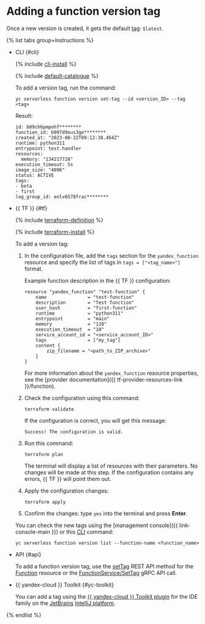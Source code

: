 # Adding a function version tag

Once a new version is created, it gets the default [tag](../../concepts/function.md#): `$latest`.

{% list tabs group=instructions %}

- CLI {#cli}

    {% include [cli-install](../../../_includes/cli-install.md) %}

    {% include [default-catalogue](../../../_includes/default-catalogue.md) %}

    To add a version tag, run the command:

    ```
    yc serverless function version set-tag --id <version_ID> --tag <tag>
    ```

    Result:

    ```
    id: b09ch6pmpohf********
    function_id: b097d9ous3ge********
    created_at: "2023-08-22T09:12:38.464Z"
    runtime: python311
    entrypoint: test.handler
    resources:
      memory: "134217728"
    execution_timeout: 5s
    image_size: "4096"
    status: ACTIVE
    tags:
    - beta
    - first
    log_group_id: eolv6578frac********
    ```

- {{ TF }} {#tf}

    {% include [terraform-definition](../../../_tutorials/_tutorials_includes/terraform-definition.md) %}

    {% include [terraform-install](../../../_includes/terraform-install.md) %}

    To add a version tag:

    1. In the configuration file, add the `tags` section for the `yandex_function` resource and specify the list of tags in `tags = ["<tag_name>"]` format.

       Example function description in the {{ TF }} configuration:
      
        ```
        resource "yandex_function" "test-function" {
            name               = "test-function"
            description        = "Test function"
            user_hash          = "first-function"
            runtime            = "python311"
            entrypoint         = "main"
            memory             = "128"
            execution_timeout  = "10"
            service_account_id = "<service_account_ID>"
            tags               = ["my_tag"]
            content {
                zip_filename = "<path_to_ZIP_archive>"
            }
        }
        ``` 

        For more information about the `yandex_function` resource properties, see the [provider documentation]({{ tf-provider-resources-link }}/function).

    1. Check the configuration using this command:
        
       ```
       terraform validate
       ```

       If the configuration is correct, you will get this message:
        
       ```
       Success! The configuration is valid.
       ```

    1. Run this command:

       ```
       terraform plan
       ```
        
       The terminal will display a list of resources with their parameters. No changes will be made at this step. If the configuration contains any errors, {{ TF }} will point them out. 
         
    1. Apply the configuration changes:

       ```
       terraform apply
       ```
    1. Confirm the changes: type `yes` into the terminal and press **Enter**.
      
    You can check the new tags using the [management console]({{ link-console-main }}) or this [CLI](../../../cli/quickstart.md) command:

    ```
    yc serverless function version list --function-name <function_name>
    ```

- API {#api}

    To add a function version tag, use the [setTag](../../functions/api-ref/Function/setTag.md) REST API method for the [Function](../../functions/api-ref/Function/index.md) resource or the [FunctionService/SetTag](../../functions/api-ref/grpc/Function/setTag.md) gRPC API call.

- {{ yandex-cloud }} Toolkit {#yc-toolkit}

    You can add a tag using the [{{ yandex-cloud }} Toolkit plugin](https://github.com/yandex-cloud/ide-plugin-jetbrains/blob/master/README.en.md) for the IDE family on the [JetBrains](https://www.jetbrains.com/) [IntelliJ platform](https://www.jetbrains.com/opensource/idea/).

{% endlist %}
